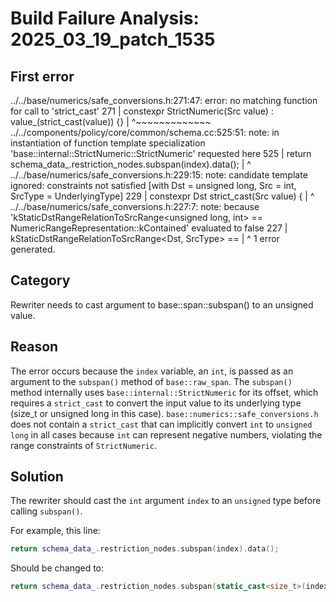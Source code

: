 # Build Failure Analysis: 2025_03_19_patch_1535

## First error

../../base/numerics/safe_conversions.h:271:47: error: no matching function for call to 'strict_cast'
  271 |   constexpr StrictNumeric(Src value) : value_(strict_cast<T>(value)) {}
      |                                               ^~~~~~~~~~~~~~
../../components/policy/core/common/schema.cc:525:51: note: in instantiation of function template specialization 'base::internal::StrictNumeric<unsigned long>::StrictNumeric<int>' requested here
  525 |     return schema_data_.restriction_nodes.subspan(index).data();
      |                                                   ^
../../base/numerics/safe_conversions.h:229:15: note: candidate template ignored: constraints not satisfied [with Dst = unsigned long, Src = int, SrcType = UnderlyingType<int>]
  229 | constexpr Dst strict_cast(Src value) {
      |               ^
../../base/numerics/safe_conversions.h:227:7: note: because 'kStaticDstRangeRelationToSrcRange<unsigned long, int> == NumericRangeRepresentation::kContained' evaluated to false
  227 |       kStaticDstRangeRelationToSrcRange<Dst, SrcType> ==
      |       ^
1 error generated.

## Category
Rewriter needs to cast argument to base::span::subspan() to an unsigned value.

## Reason
The error occurs because the `index` variable, an `int`, is passed as an argument to the `subspan()` method of `base::raw_span`. The `subspan()` method internally uses `base::internal::StrictNumeric` for its offset, which requires a `strict_cast` to convert the input value to its underlying type (size_t or unsigned long in this case). `base::numerics::safe_conversions.h` does not contain a `strict_cast` that can implicitly convert `int` to `unsigned long` in all cases because `int` can represent negative numbers, violating the range constraints of `StrictNumeric`.

## Solution
The rewriter should cast the `int` argument `index` to an `unsigned` type before calling `subspan()`.

For example, this line:

```c++
return schema_data_.restriction_nodes.subspan(index).data();
```

Should be changed to:

```c++
return schema_data_.restriction_nodes.subspan(static_cast<size_t>(index)).data();